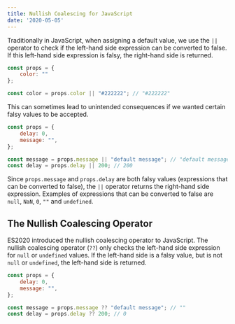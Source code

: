 ```yaml
---
title: Nullish Coalescing for JavaScript
date: '2020-05-05'
---
```


Traditionally in JavaScript, when assigning a default value, we use the `||` operator to check if the left-hand side expression can be converted to false. If this left-hand side expression is falsy, the right-hand side is returned. 

```javascript
const props = {
    color: ""
};

const color = props.color || "#222222"; // "#222222"
```

This can sometimes lead to unintended consequences if we wanted certain falsy values to be accepted. 

```javascript
const props = {
    delay: 0,
    message: "",
};

const message = props.message || "default message"; // "default message"
const delay = props.delay || 200; // 200
```

Since `props.message` and `props.delay` are both falsy values (expressions that can be converted to false), the `||` operator returns the right-hand side expression. Examples of expressions that can be converted to false are `null`, `NaN`, `0`, `""` and `undefined`.

## The Nullish Coalescing Operator

ES2020 introduced the nullish coalescing operator to JavaScript. The nullish coalescing operator (`??`) only checks the left-hand side expression for `null` or `undefined` values. If the left-hand side is a falsy value, but is not `null` or `undefined`, the left-hand side is returned.

```javascript
const props = {
    delay: 0,
    message: "",
};

const message = props.message ?? "default message"; // ""
const delay = props.delay ?? 200; // 0
```

